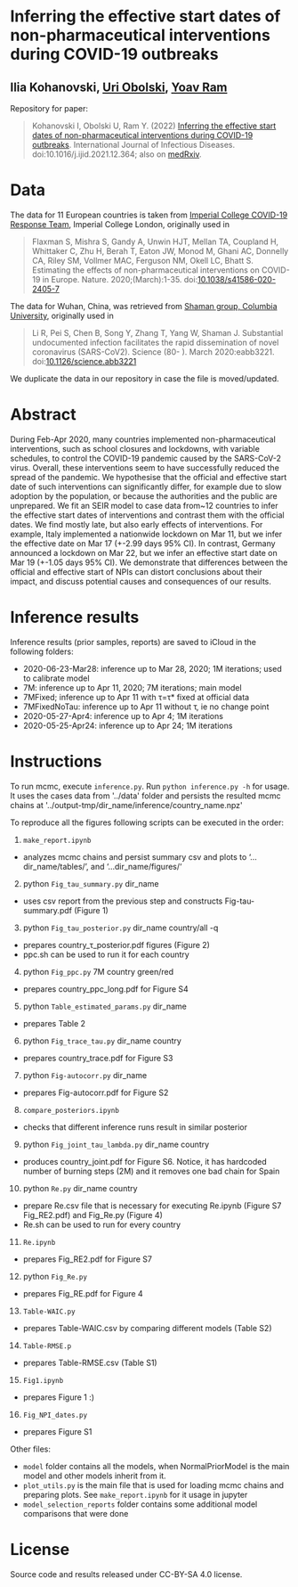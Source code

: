 # Inferring the effective start dates of non-pharmaceutical interventions during COVID-19 outbreaks
## Ilia Kohanovski, [Uri Obolski](http://uriobols.wixsite.com), [Yoav Ram](http://www.yoavram.com)

Repository for paper:

> Kohanovski I, Obolski U, Ram Y. (2022) [Inferring the effective start dates of non-pharmaceutical interventions during COVID-19 outbreaks](https://doi.org/10.1016/j.ijid.2021.12.364). International Journal of Infectious Diseases. doi:10.1016/j.ijid.2021.12.364; also on [medRxiv](http://doi.org/10.1101/2020.05.24.20092817).

# Data

The data for 11 European countries is taken from [Imperial College COVID-19 Response Team](https://github.com/ImperialCollegeLondon/covid19model), Imperial College London, originally used in
> Flaxman S, Mishra S, Gandy A, Unwin HJT, Mellan TA, Coupland H, Whittaker C, Zhu H, Berah T, Eaton JW, Monod M, Ghani AC, Donnelly CA, Riley SM, Vollmer MAC, Ferguson NM, Okell LC, Bhatt S. Estimating the effects of non-pharmaceutical interventions on COVID-19 in Europe. Nature. 2020;(March):1-35. doi:[10.1038/s41586-020-2405-7](http://doi.org/10.1038/s41586-020-2405-7)

The data for Wuhan, China, was retrieved from [Shaman group, Columbia University](https://github.com/SenPei-CU/COVID-19), originally used in
> Li R, Pei S, Chen B, Song Y, Zhang T, Yang W, Shaman J. Substantial undocumented infection facilitates the rapid dissemination of novel coronavirus (SARS-CoV2). Science (80- ). March 2020:eabb3221. doi:[10.1126/science.abb3221](https://science.sciencemag.org/content/368/6490/489)

We duplicate the data in our repository in case the file is moved/updated.

# Abstract

During Feb-Apr 2020, many countries implemented non-pharmaceutical interventions, such as school closures and lockdowns, with variable schedules, to control the COVID-19 pandemic caused by the SARS-CoV-2 virus.
Overall, these interventions seem to have successfully reduced the spread of the pandemic.
We hypothesise that the official and effective start date of such interventions can significantly differ, for example due to slow adoption by the population, or because the authorities and the public are unprepared.
We fit an SEIR model to case data from~12 countries to infer the effective start dates of interventions and contrast them with the official dates.
We find mostly late, but also early effects of interventions. For example, Italy implemented a nationwide lockdown on Mar 11, but we infer the effective date on Mar 17 (+-2.99 days 95% CI). In contrast, Germany announced a lockdown on Mar 22, but we infer an effective start date on Mar 19 (+-1.05 days 95% CI).
We demonstrate that differences between the official and effective start of NPIs can distort conclusions about their impact, and discuss potential causes and consequences of our results.

# Inference results

Inference results (prior samples, reports) are saved to iCloud in the following folders:
- 2020-06-23-Mar28: inference up to Mar 28, 2020; 1M iterations; used to calibrate model
- 7M: inference up to Apr 11, 2020; 7M iterations; main model
- 7MFixed; inference up to Apr 11 with τ=τ* fixed at official data
- 7MFixedNoTau: inference up to Apr 11 without τ, ie no change point
- 2020-05-27-Apr4: inference up to Apr 4; 1M iterations
- 2020-05-25-Apr24: inference up to Apr 24; 1M iterations

# Instructions

To run mcmc, execute `inference.py`. Run `python inference.py -h` for usage.
It uses the cases data from '../data' folder and persists the resulted mcmc chains at '../output-tmp/dir_name/inference/country_name.npz'

To reproduce all the figures following scripts can be executed in the order:
1. `make_report.ipynb` 
- analyzes mcmc chains and persist summary csv and plots to ‘…dir_name/tables/’, and ‘…dir_name/figures/‘
2. python `Fig_tau_summary.py` dir_name
- uses csv report from the previous step and constructs Fig-tau-summary.pdf (Figure 1)
3. python `Fig_tau_posterior.py` dir_name country/all -q
- prepares country_τ_posterior.pdf figures (Figure 2)
- ppc.sh can be used to run it for each country
4. python `Fig_ppc.py` 7M country green/red
- prepares country_ppc_long.pdf for Figure S4
5. python `Table_estimated_params.py` dir_name
- prepares Table 2
6. python `Fig_trace_tau.py` dir_name country
- prepares country_trace.pdf for Figure S3
7. python `Fig-autocorr.py` dir_name
- prepares Fig-autocorr.pdf for Figure S2
8. `compare_posteriors.ipynb`
- checks that different inference runs result in similar posterior
9. python `Fig_joint_tau_lambda.py` dir_name country
- produces country_joint.pdf for Figure S6.
Notice, it has hardcoded number of burning steps (2M) and it removes one bad chain for Spain
10. python `Re.py` dir_name country
- prepare Re.csv file that is necessary for executing Re.ipynb (Figure S7 Fig_RE2.pdf) and Fig_Re.py (Figure 4)
- Re.sh can be used to run for every country
11. `Re.ipynb` 
- prepares Fig_RE2.pdf for Figure S7
12. python `Fig_Re.py`
- prepares Fig_RE.pdf for Figure 4
13. `Table-WAIC.py`
- prepares Table-WAIC.csv by comparing different models (Table S2)
14. `Table-RMSE.p`
- prepares Table-RMSE.csv (Table S1)
15. `Fig1.ipynb`
- prepares Figure 1 :)
16. `Fig_NPI_dates.py`
- prepares Figure S1

Other files:
- `model` folder contains all the models, when NormalPriorModel is the main model and other models inherit from it.
- `plot_utils.py` is the main file that is used for loading mcmc chains and preparing plots. See `make_report.ipynb` for it usage in jupyter
- `model_selection_reports` folder contains some additional model comparisons that were done

# License

Source code and results released under CC-BY-SA 4.0 license.

